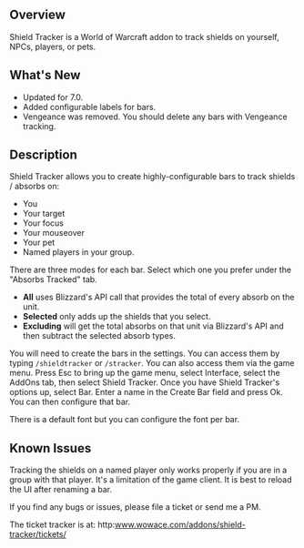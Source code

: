 
## Overview

Shield Tracker is a World of Warcraft addon to track shields on yourself, NPCs, players, or pets.

## What's New

* Updated for 7.0.
* Added configurable labels for bars.
* Vengeance was removed. You should delete any bars with Vengeance tracking.

## Description

Shield Tracker allows you to create highly-configurable bars to track shields / absorbs on:

* You
* Your target
* Your focus
* Your mouseover
* Your pet
* Named players in your group.

There are three modes for each bar. Select which one you prefer under the "Absorbs Tracked" tab.

* **All** uses Blizzard's API call that provides the total of every absorb on the unit.
* **Selected** only adds up the shields that you select.
* **Excluding** will get the total absorbs on that unit via Blizzard's API and then subtract the selected absorb types.

You will need to create the bars in the settings. You can access them by typing ```/shieldtracker``` or ```/stracker```. You can also access them via the game menu. Press Esc to bring up the game menu, select Interface, select the AddOns tab, then select Shield Tracker. Once you have Shield Tracker's options up, select Bar. Enter a name in the Create Bar field and press Ok. You can then configure that bar.

There is a default font but you can configure the font per bar.

## Known Issues

Tracking the shields on a named player only works properly if you are in a group with that player. It's a limitation of the game client.
It is best to reload the UI after renaming a bar.

If you find any bugs or issues, please file a ticket or send me a PM.

The ticket tracker is at: http:www.wowace.com/addons/shield-tracker/tickets/
